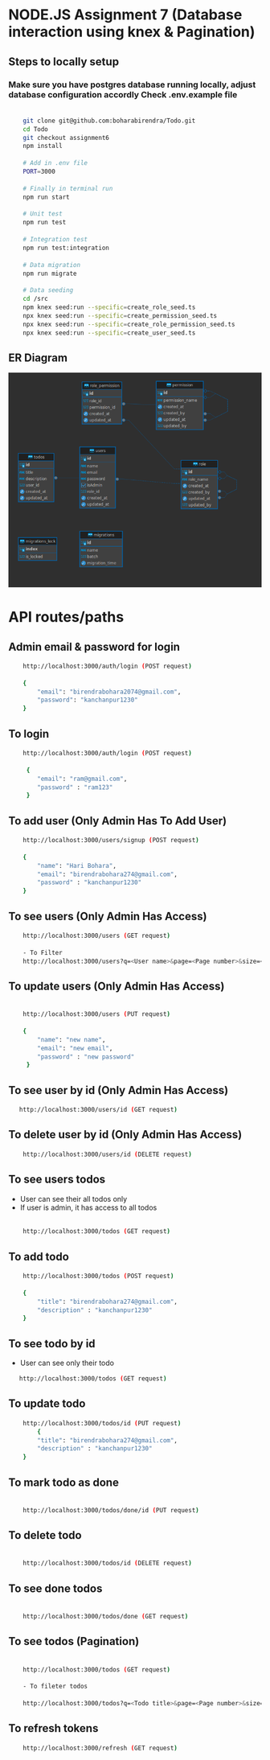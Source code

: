 # NODE.JS Assignment 7 (Database interaction using knex & Pagination)

## Steps to locally setup
### Make sure you have postgres database running locally, adjust database configuration accordly Check .env.example file

```sh

    git clone git@github.com:boharabirendra/Todo.git
    cd Todo
    git checkout assignment6
    npm install

    # Add in .env file
    PORT=3000

    # Finally in terminal run
    npm run start

    # Unit test
    npm run test

    # Integration test
    npm run test:integration

    # Data migration
    npm run migrate

    # Data seeding
    cd /src
    npm knex seed:run --specific=create_role_seed.ts
    npx knex seed:run --specific=create_permission_seed.ts
    npx knex seed:run --specific=create_role_permission_seed.ts
    npx knex seed:run --specific=create_user_seed.ts


```
## ER Diagram
![logo](./public/erdiagram.png)

# API routes/paths

## Admin email & password for login

```sh
    http://localhost:3000/auth/login (POST request)

    {
        "email": "birendrabohara2074@gmail.com",
        "password": "kanchanpur1230"
    }
```

## To login

```sh
    http://localhost:3000/auth/login (POST request)

     {
        "email": "ram@gmail.com",
        "password" : "ram123"
     }

```

## To add user (Only Admin Has To Add User)

```sh
    http://localhost:3000/users/signup (POST request)

    {
        "name": "Hari Bohara",
        "email": "birendrabohara274@gmail.com",
        "password" : "kanchanpur1230"
    }
```

## To see users (Only Admin Has Access)

```sh
    http://localhost:3000/users (GET request)

    - To Filter
    http://localhost:3000/users?q=<User name>&page=<Page number>&size=<Number of user per page> (GET request)
```

## To update users (Only Admin Has Access)

```sh

    http://localhost:3000/users (PUT request)

    {
        "name": "new name",
        "email": "new email",
        "password" : "new password"
     }

```

## To see user by id (Only Admin Has Access)

```sh
   http://localhost:3000/users/id (GET request)

```

## To delete user by id (Only Admin Has Access)

```sh
    http://localhost:3000/users/id (DELETE request)
```

## To see users todos

- User can see their all todos only
- If user is admin, it has access to all todos

```sh

    http://localhost:3000/todos (GET request)

```

## To add todo

```sh
    http://localhost:3000/todos (POST request)

    {
        "title": "birendrabohara274@gmail.com",
        "description" : "kanchanpur1230"
    }
```

## To see todo by id

- User can see only their todo

```sh
   http://localhost:3000/todos (GET request)
```

## To update todo

```sh
    http://localhost:3000/todos/id (PUT request)
        {
        "title": "birendrabohara274@gmail.com",
        "description" : "kanchanpur1230"
    }
```

## To mark todo as done

```sh

    http://localhost:3000/todos/done/id (PUT request)

```

## To delete todo 

```sh

    http://localhost:3000/todos/id (DELETE request)

```


## To see done todos

```sh

    http://localhost:3000/todos/done (GET request)

```
## To see todos (Pagination)
```sh

    http://localhost:3000/todos (GET request)

    - To fileter todos
    
    http://localhost:3000/todos?q=<Todo title>&page=<Page number>&size=<Number of todos per page> (GET request)

```

## To refresh tokens

```sh
    http://localhost:3000/refresh (GET request)
```
